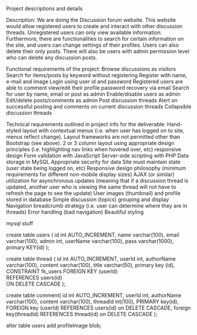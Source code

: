 Project descriptions and details

Description:
We are doing the Discussion forum website.
This website would allow registered users to create and interact with other discussion threads. Unregistered users can only view available information.
Furthermore, there are functionalities to search for certain information on the site, and users can change settings of their profiles. Users can also delete their only posts.
There will also be users with admin permission level who can delete any discussion posts.

Functional requirements of the project:
Browse discussions as visitors
Search for items/posts by keyword without registering
Register with name, e-mail and image
Login using user id and password
Registered users are able to comment
view/edit their profile
password recovery via email
Search for user by name, email or post as admin
Enable/disable users as admin
Edit/delete posts/comments as admin
Post discussion threads
Alert on successful posting and comments on current discussion threads
Collapsible discussion threads

Technical requirements outlined in project info for the deliverable:
Hand-styled layout with contextual menus (i.e. when user has logged on to site, menus reflect change). Layout frameworks are not permitted other than Bootstrap (see above).
2 or 3 column layout using appropriate design principles (i.e. highlighting nav links when hovered over, etc) responsive design
Form validation with JavaScript
Server-side scripting with PHP
Data storage in MySQL
Appropriate security for data
Site must maintain state (user state being logged on, etc)
Responsive design philosophy (minimum requirements for different non-mobile display sizes)
AJAX (or similar) utilization for asynchronous updates (meaning that if a discussion thread is updated, another user who is viewing the same thread will not have to refresh the page to see the update)
User images (thumbnail) and profile stored in database
Simple discussion (topics) grouping and display
Navigation breadcrumb strategy (i.e. user can determine where they are in threads)
Error handling (bad navigation)
Beautiful styling

mysql stuff

create table users (
id int AUTO_INCREMENT,
name varchar(100),
email varchar(100),
admin int,
userName varchar(100),
pass varchar(1000),
primary KEY(id)
);

create table thread (
id int AUTO_INCREMENT,
userId int,
authorName varchar(100),
content varchar(100),
title varchar(50),
primary key (id),
CONSTRAINT fk_users FOREIGN KEY (userId)  
 REFERENCES users(id)  
 ON DELETE CASCADE
);

create table comment(
    id int AUTO_INCREMENT,
    userId int,
    authorName varchar(100),
    content varchar(100),
    threadId int(100),
    PRIMARY key(id),
    FOREIGN key (userId)
    REFERENCES users(id)  on DELETE CASCADE,
    foreign key(threadId)
    REFERENCES thread(id) on DELETE CASCADE
    );

alter table users
add profileImage blob;
